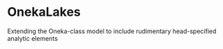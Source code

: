 # OnekaLakes
Extending the Oneka-class model to include rudimentary head-specified analytic elements
